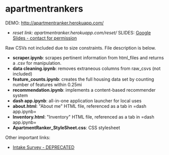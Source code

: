 # apartmentrankers

DEMO: http://apartmentranker.herokuapp.com/
* _reset link: apartmentranker.herokuapp.com/reset/_
SLIDES: [Google Slides - contact for permission](https://docs.google.com/presentation/d/1vpxccPpUaReHke6-mVpZjPjLkYvdAIEnlHFjYCKY5mg/edit#slide=id.g773400c8be_2_132)

Raw CSVs not included due to size constraints. File description is below.

* **scraper.ipynb**: scrapes pertinent information from html_files and returns a .csv for manipulation.
* **data cleaning.ipynb**: removes extraneous columns from raw_csvs (not included)
* **feature_counts.ipynb**: creates the full housing data set by counting number of features within 0.25mi
* **recommendation.ipynb**: implements a content-based recommender system
* **dash app.ipynb**: all-in-one application launcher for local uses
* **about.html**: "About me" HTML file, referenced as a tab in =dash app.ipynb=
* **Inventory.html**: "Inventory" HTML file, referenced as a tab in =dash app.ipynb=
* **ApartmentRanker_StyleSheet.css**: CSS stylesheet

Other important links:
* [Intake Survey  - DEPRECATED](https://forms.gle/TmWuWb6TuArVTLDj7)


